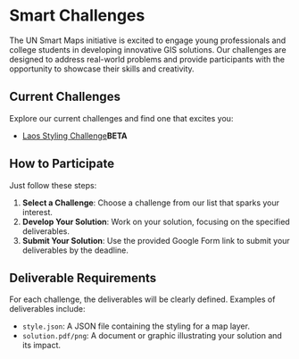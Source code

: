 # Smart Challenges

The UN Smart Maps initiative is excited to engage young professionals and college students in developing innovative GIS solutions. Our challenges are designed to address real-world problems and provide participants with the opportunity to showcase their skills and creativity.


## Current Challenges

Explore our current challenges and find one that excites you:

- [Laos Styling Challenge](./challenges/laos-challenge.md)**BETA**

## How to Participate

Just follow these steps:

1. **Select a Challenge**: Choose a challenge from our list that sparks your interest.
2. **Develop Your Solution**: Work on your solution, focusing on the specified deliverables.
3. **Submit Your Solution**: Use the provided Google Form link to submit your deliverables by the deadline.

## Deliverable Requirements

For each challenge, the deliverables will be clearly defined. Examples of deliverables include:

- `style.json`: A JSON file containing the styling for a map layer.
- `solution.pdf/png`: A document or graphic illustrating your solution and its impact.
